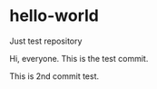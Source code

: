 # hello-world
Just test repository

Hi, everyone.
This is the test commit.

This is 2nd commit test.
